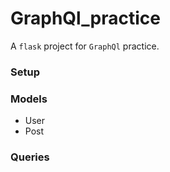 # GraphQl_practice

A `flask` project for `GraphQl` practice.

### Setup

### Models
- User
- Post


### Queries

